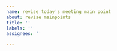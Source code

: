```yaml
---
name: revise today's meeting main point
about: revise mainpoints
title: ''
labels: ''
assignees: ''

---
```



